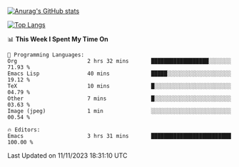 [![Anurag's GitHub stats](https://github-readme-stats.vercel.app/api?username=wugouzi&count_private=true)](https://github.com/anuraghazra/github-readme-stats)

[![Top Langs](https://github-readme-stats.vercel.app/api/top-langs/?username=wugouzi&layout=compact&count_private=true&hide=html)](https://github.com/anuraghazra/github-readme-stats)

<!--START_SECTION:waka-->
📊 **This Week I Spent My Time On** 

```text
💬 Programming Languages: 
Org                      2 hrs 32 mins       ██████████████████░░░░░░░   71.93 % 
Emacs Lisp               40 mins             █████░░░░░░░░░░░░░░░░░░░░   19.12 % 
TeX                      10 mins             █░░░░░░░░░░░░░░░░░░░░░░░░   04.79 % 
Other                    7 mins              █░░░░░░░░░░░░░░░░░░░░░░░░   03.63 % 
Image (jpeg)             1 min               ░░░░░░░░░░░░░░░░░░░░░░░░░   00.54 % 

🔥 Editors: 
Emacs                    3 hrs 31 mins       █████████████████████████   100.00 % 
```


 Last Updated on 11/11/2023 18:31:10 UTC
<!--END_SECTION:waka-->

<!--
**wugouzi/wugouzi** is a ✨ _special_ ✨ repository because its `README.md` (this file) appears on your GitHub profile.

Here are some ideas to get you started:

- 🔭 I’m currently working on ...
- 🌱 I’m currently learning ...
- 👯 I’m looking to collaborate on ...
- 🤔 I’m looking for help with ...
- 💬 Ask me about ...
- 📫 How to reach me: ...
- 😄 Pronouns: ...
- ⚡ Fun fact: ...
-->
